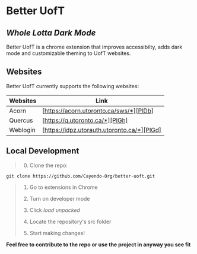 # Better UofT

## _Whole Lotta Dark Mode_

Better UofT is a chrome extension that improves accessibilty, adds dark mode and customizable theming to UofT websites.

## Websites

Better UofT currently supports the following websites:

| Websites | Link |
| ------ | ------ |
| Acorn | [https://acorn.utoronto.ca/sws/*][PlDb] |
| Quercus | [https://q.utoronto.ca/*][PlGh] |
| Weblogin | [https://idpz.utorauth.utoronto.ca/*][PlGd] |

## Local Development

>0. Clone the repo:
```
git clone https://github.com/Cayendo-Org/better-uoft.git
```
>
>1. Go to extensions in Chrome
>
>2. Turn on developer mode
>
>3. Click _load unpacked_
>
>4. Locate the repository's src folder
>
>5. Start making changes!


**Feel free to contribute to the repo or use the project in anyway you see fit**

[//]: # (These are reference links used in the body of this note and get stripped out when the markdown processor does its job. There is no need to format nicely because it shouldn't be seen. Thanks SO - http://stackoverflow.com/questions/4823468/store-comments-in-markdown-syntax)

   [PlDb]: <https://acorn.utoronto.ca/sws/>
   [PlGh]: <https://q.utoronto.ca/>
   [PlGd]: <https://idpz.utorauth.utoronto.ca/>
